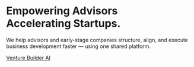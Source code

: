 # Empowering Advisors <br/> Accelerating Startups.
We help advisors and early-stage companies structure, align, and execute business development faster — using one shared platform.

[Venture Builder AI](https://vbai.io)
